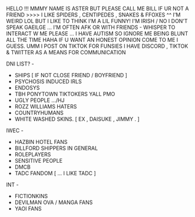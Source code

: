 HELLO !!! MMMY NAME IS ASTER BUT PLEASE CALL ME BILL IF UR NOT A FRIEND >>>>
I LIKE SPIDERS , CENTIPEDES , SNAKES & FFOXES ^^
I'M WEIRD LOL BUT I LIKE TO THINK I'M A LIL FUNNY!
I'M IRISH / NO I DON'T SPEAK GAEILGE ... 
I'M OFTEN AFK OR WITH FRIENDS - WHISPER TO INTERACT W ME PLEASE ...
I HAVE AUTISM SO IGNORE ME BEING BLUNT ALL THE TIME HAHA   IF U WANT AN HONEST OPINION COME TO ME I GUESS.
UMM I POST ON TIKTOK FOR FUNSIES
I HAVE DISCORD , TIKTOK & TWITTER  AS A MEANS FOR COMMUNICATION

DNI LIST? -

- SHIPS [ IF NOT CLOSE FRIEND / BOYFRIEND ]
- PSYCHOSIS INDUCED IRLS
- ENDOSYS
- TBH PONYTOWN TIKTOKERS YALL PMO
- UGLY PEOPLE .../HJ
- ROZZ WILLIAMS HATERS
- COUNTRYHUMANS
- WHITE WASHED SKINS. [ EX , DAISUKE , JIMMY . ]

IWEC -

- HAZBIN HOTEL FANS
- BILLFORD SHIPPERS IN GENERAL
- ROLEPLAYERS
- SENSITIVE PEOPLE
- DMCB
- TADC FANDOM [ ... I LIKE TADC ]

INT -

- FICTIONKINS
- DEVILMAN OVA / MANGA FANS
- YAOI FANS 

